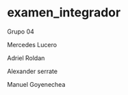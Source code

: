 # examen_integrador

Grupo 04

Mercedes Lucero

Adriel Roldan

Alexander serrate

Manuel Goyenechea

